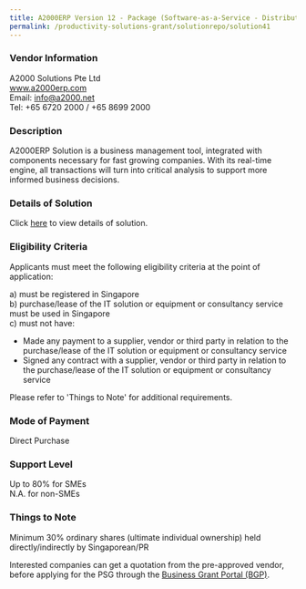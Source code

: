 ```yaml
---
title: A2000ERP Version 12 - Package (Software-as-a-Service - Distribution & Mobile Business for 5 Users)
permalink: /productivity-solutions-grant/solutionrepo/solution41
---
```


### Vendor Information
A2000 Solutions Pte Ltd<br>www.a2000erp.com<br>Email: info@a2000.net<br>Tel: +65 6720 2000 / +65 8699 2000

### Description

A2000ERP Solution is a business management tool, integrated with components necessary for fast growing companies. With its real-time engine, all transactions will turn into critical analysis to support more informed business decisions. 

### Details of Solution

Click <a href='https://www.gobusiness.gov.sg/images/psg/A2000_Solutions_Annex_3_Part_4.pdf' target='_blank'>here</a> to view details of solution.

### Eligibility Criteria

Applicants must meet the following eligibility criteria at the point of application:

a) must be registered in Singapore <br>
b) purchase/lease of the IT solution or equipment or consultancy service must be used in Singapore <br>
c) must not have:
- Made any payment to a supplier, vendor or third party in relation to the purchase/lease of the IT solution or equipment or consultancy service
- Signed any contract with a supplier, vendor or third party in relation to the purchase/lease of the IT solution or equipment or consultancy service

Please refer to 'Things to Note' for additional requirements.

### Mode of Payment
Direct Purchase

### Support Level
Up to 80% for SMEs <br>
N.A. for non-SMEs

### Things to Note
Minimum 30% ordinary shares (ultimate individual ownership) held directly/indirectly by Singaporean/PR

Interested companies can get a quotation from the pre-approved vendor, before applying for the PSG through the <a target='_blank' href='https://www.businessgrants.gov.sg/'>Business Grant Portal (BGP)</a>.
